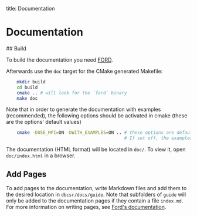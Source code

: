 title: Documentation

# Documentation

## Build

To build the documentation you need [FORD](https://github.com/Fortran-FOSS-Programmers/ford).

Afterwards use the `doc` target for the CMake generated Makefile:

```bash
    mkdir build
    cd build
    cmake .. # will look for the `ford` binary
    make doc
```

Note that in order to generate the documentation with examples (recommended), the following options should be activated in cmake (these are the options' default values)

```bash
    cmake -DUSE_MPI=ON -DWITH_EXAMPLES=ON .. # these options are default and recommended.
                                             # If set off, the examples' documentation is not generated.
```

The documentation (HTML format) will be located in `doc/`. To view it, open `doc/index.html` in a browser.

## Add Pages

To add pages to the documentation, write Markdown files and add them to the desired location in `dbcsr/docs/guide`. Note that subfolders of `guide` will only be added to the documentation pages if they contain a file `index.md`. For more information on writing pages, see [Ford's documentation](https://github.com/Fortran-FOSS-Programmers/ford/wiki/Writing-Pages).
